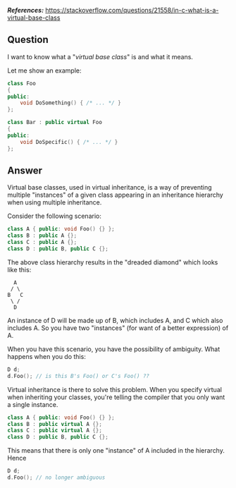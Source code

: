 ***References:*** https://stackoverflow.com/questions/21558/in-c-what-is-a-virtual-base-class

## Question

I want to know what a "*virtual base class*" is and what it means.

Let me show an example:

```c++
class Foo
{
public:
    void DoSomething() { /* ... */ }
};

class Bar : public virtual Foo
{
public:
    void DoSpecific() { /* ... */ }
};
```

## Answer

Virtual base classes, used in virtual inheritance, is a way of preventing multiple "instances" of a given class appearing in an inheritance hierarchy when using multiple inheritance.

Consider the following scenario:

```c++
class A { public: void Foo() {} };
class B : public A {};
class C : public A {};
class D : public B, public C {};
```

The above class hierarchy results in the "dreaded diamond" which looks like this:

```
  A
 / \
B   C
 \ /
  D
```

An instance of D will be made up of B, which includes A, and C which also includes A. So you have two "instances" (for want of a better expression) of A.

When you have this scenario, you have the possibility of ambiguity. What happens when you do this:

```c++
D d;
d.Foo(); // is this B's Foo() or C's Foo() ??
```

Virtual inheritance is there to solve this problem. When you specify virtual when inheriting your classes, you're telling the compiler that you only want a single instance.

```c++
class A { public: void Foo() {} };
class B : public virtual A {};
class C : public virtual A {};
class D : public B, public C {};
```

This means that there is only one "instance" of A included in the hierarchy. Hence

```c++
D d;
d.Foo(); // no longer ambiguous
```
